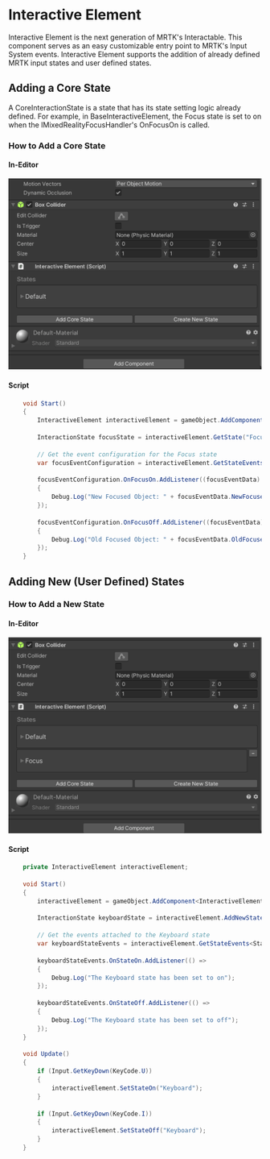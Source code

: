 # Interactive Element 

Interactive Element is the next generation of MRTK's Interactable. This component serves as an easy customizable entry point to MRTK's Input System events. Interactive Element supports the addition of already defined MRTK input states and user defined states.   

## Adding a Core State

A CoreInteractionState is a state that has its state setting logic already defined. For example, in BaseInteractiveElement, the Focus state is set to on when the IMixedRealityFocusHandler's OnFocusOn is called.  

### How to Add a Core State

#### In-Editor

![AddCoreState](Images/InteractiveElement/HowToExamples/AddCoreState.gif)

#### Script

```c#
    void Start()
    {
        InteractiveElement interactiveElement = gameObject.AddComponent<InteractiveElement>();

        InteractionState focusState = interactiveElement.GetState("Focus");

        // Get the event configuration for the Focus state
        var focusEventConfiguration = interactiveElement.GetStateEvents<FocusEvents>("Focus");

        focusEventConfiguration.OnFocusOn.AddListener((focusEventData) =>
        {
            Debug.Log("New Focused Object: " + focusEventData.NewFocusedObject.name);
        });

        focusEventConfiguration.OnFocusOff.AddListener((focusEventData) =>
        {
            Debug.Log("Old Focused Object: " + focusEventData.OldFocusedObject.name);
        });
    }
```

## Adding New (User Defined) States

### How to Add a New State

#### In-Editor

![AddNewState](Images/InteractiveElement/HowToExamples/AddNewState.gif)


#### Script

```c#
    private InteractiveElement interactiveElement;

    void Start()
    {
        interactiveElement = gameObject.AddComponent<InteractiveElement>();

        InteractionState keyboardState = interactiveElement.AddNewState("Keyboard");

        // Get the events attached to the Keyboard state
        var keyboardStateEvents = interactiveElement.GetStateEvents<StateEvents>("Keyboard");

        keyboardStateEvents.OnStateOn.AddListener(() =>
        {
            Debug.Log("The Keyboard state has been set to on");
        });

        keyboardStateEvents.OnStateOff.AddListener(() =>
        {
            Debug.Log("The Keyboard state has been set to off");
        });
    }

    void Update()
    {
        if (Input.GetKeyDown(KeyCode.U))
        {
            interactiveElement.SetStateOn("Keyboard");
        }

        if (Input.GetKeyDown(KeyCode.I))
        {
            interactiveElement.SetStateOff("Keyboard");
        }
    }
```

    
